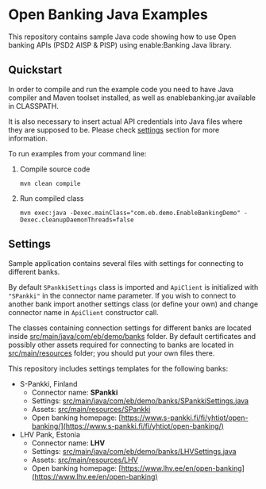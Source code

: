 # Open Banking Java Examples

This repository contains sample Java code showing how to use Open banking APIs (PSD2 AISP &amp; PISP) using enable:Banking Java library.

## Quickstart

In order to compile and run the example code you need to have Java compiler and Maven toolset installed, as well as enablebanking.jar available in CLASSPATH.

It is also necessary to insert actual API credentials into Java files where they are supposed to be. Please check [settings](#settings) section for more information.

To run examples from your command line:

1. Compile source code

   ```
   mvn clean compile
   ```

2. Run compiled class

   ```
   mvn exec:java -Dexec.mainClass="com.eb.demo.EnableBankingDemo" -Dexec.cleanupDaemonThreads=false
   ```

## Settings

Sample application contains several files with settings for connecting to different banks.

By default `SPankkiSettings` class is imported and `ApiClient` is initialized with `"SPankki"` in the connector name parameter. If you wish to connect to another bank import another settings class (or define your own) and change connector name in `ApiClient` constructor call.

The classes containing connection settings for different banks are located inside [src/main/java/com/eb/demo/banks](src/main/java/com/eb/demo/banks) folder. By default certificates and possibly other assets required for connecting to banks are located in [src/main/resources](src/main/resources) folder; you should put your own files there.

This repository includes settings templates for the following banks:

- S-Pankki, Finland
  - Connector name: **SPankki**
  - Settings: [src/main/java/com/eb/demo/banks/SPankkiSettings.java](src/main/java/com/eb/demo/banks/SPankkiSettings.java)
  - Assets: [src/main/resources/SPankki](src/main/resources/SPankki)
  - Open banking homepage: [https://www.s-pankki.fi/fi/yhtiot/open-banking/](https://www.s-pankki.fi/fi/yhtiot/open-banking/)
- LHV Pank, Estonia
  - Connector name: **LHV**
  - Settings: [src/main/java/com/eb/demo/banks/LHVSettings.java](src/main/java/com/eb/demo/banks/LHVSettings.java)
  - Assets: [src/main/resources/LHV](src/main/resources/LHV)
  - Open banking homepage: [https://www.lhv.ee/en/open-banking](https://www.lhv.ee/en/open-banking)